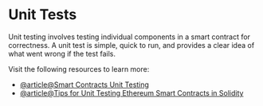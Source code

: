 # Unit Tests

Unit testing involves testing individual components in a smart contract for correctness. A unit test is simple, quick to run, and provides a clear idea of what went wrong if the test fails.

Visit the following resources to learn more:

- [@article@Smart Contracts Unit Testing](https://ethereum.org/en/developers/docs/smart-contracts/testing/#unit-testing)
- [@article@Tips for Unit Testing Ethereum Smart Contracts in Solidity](https://betterprogramming.pub/a-few-tips-for-unit-testing-ethereum-smart-contract-in-solidity-d804062068fb)
